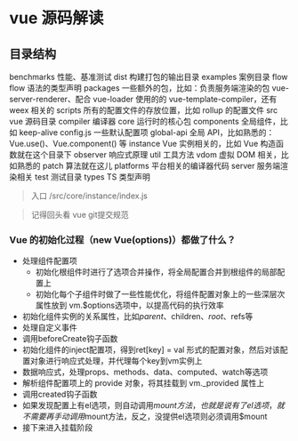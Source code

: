 # vue 源码解读
## 目录结构
benchmarks 性能、基准测试
dist  构建打包的输出目录
examples 案例目录
flow flow 语法的类型声明
packages 一些额外的包，比如：负责服务端渲染的包 vue-server-renderer、配合 vue-loader 使用的的 vue-template-compiler，还有 weex 相关的
scripts 所有的配置文件的存放位置，比如 rollup 的配置文件
src vue 源码目录
    compiler 编译器
    core 运行时的核心包
        components 全局组件，比如 keep-alive
        config.js 一些默认配置项
        global-api 全局 API，比如熟悉的：Vue.use()、Vue.component() 等
        instance Vue 实例相关的，比如 Vue 构造函数就在这个目录下
        observer 响应式原理
        util 工具方法
        vdom 虚拟 DOM 相关，比如熟悉的 patch 算法就在这儿
    platforms 平台相关的编译器代码
    server 服务端渲染相关
test 测试目录
types TS 类型声明

> 入口  /src/core/instance/index.js

> 记得回头看 vue git提交规范

### Vue 的初始化过程（new Vue(options)）都做了什么？
- 处理组件配置项
    - 初始化根组件时进行了选项合并操作，将全局配置合并到根组件的局部配置上
    - 初始化每个子组件时做了一些性能优化，将组件配置对象上的一些深层次属性放到 vm.$options选项中，以提高代码的执行效率
- 初始化组件实例的关系属性，比如$parent、$children、$root、$refs等
- 处理自定义事件
- 调用beforeCreate钩子函数
- 初始化组件的inject配置项，得到ret[key] = val 形式的配置对象，然后对该配置对象进行响应式处理，并代理每个key到vm实例上
- 数据响应式，处理props、methods、data、computed、watch等选项
- 解析组件配置项上的 provide 对象，将其挂载到 vm._provided 属性上
- 调用created钩子函数
- 如果发现配置上有el选项，则自动调用$mount方法，也就是说有了el选项，就不需要再手动调用$mount方法，反之，没提供el选项则必须调用$mount
- 接下来进入挂载阶段
